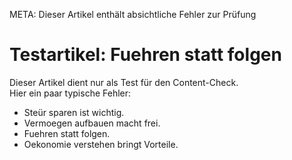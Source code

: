 META: Dieser Artikel enthält absichtliche Fehler zur Prüfung

# Testartikel: Fuehren statt folgen

Dieser Artikel dient nur als Test für den Content-Check.  
Hier ein paar typische Fehler:

- Steür sparen ist wichtig.  
- Vermoegen aufbauen macht frei.  
- Fuehren statt folgen.  
- Oekonomie verstehen bringt Vorteile.  
